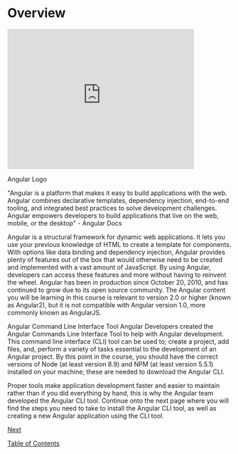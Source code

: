 # Overview

<iframe width="420" height="315" src="https://player.vimeo.com/external/255108970.hd.mp4?s=d19a8b84df142ad33bafefb212fcc234299c4174&profile_id=175" frameborder="0" allowfullscreen></iframe>

Angular Logo

"Angular is a platform that makes it easy to build applications with the web. Angular combines declarative templates, dependency injection, end-to-end tooling, and integrated best practices to solve development challenges. Angular empowers developers to build applications that live on the web, mobile, or the desktop" - Angular Docs

Angular is a structural framework for dynamic web applications. It lets you use your previous knowledge of HTML to create a template for components. With options like data binding and dependency injection, Angular provides plenty of features out of the box that would otherwise need to be created and implemented with a vast amount of JavaScript. By using Angular, developers can access these features and more without having to reinvent the wheel. Angular has been in production since October 20, 2010, and has continued to grow due to its open source community. The Angular content you will be learning in this course is relevant to version 2.0 or higher (known as Angular2), but it is not compatible with Angular version 1.0, more commonly known as AngularJS.

Angular Command Line Interface Tool
Angular Developers created the Angular Commands Line Interface Tool to help with Angular development. This command line interface (CLI) tool can be used to; create a project, add files, and, perform a variety of tasks essential to the development of an Angular project. By this point in the course, you should have the correct versions of Node (at least version 8.9) and NPM (at least version 5.5.1) installed on your machine; these are needed to download the Angular CLI.

Proper tools make application development faster and easier to maintain rather than if you did everything by hand, this is why the Angular team developed the Angular CLI tool. Continue onto the next page where you will find the steps you need to take to install the Angular CLI tool, as well as creating a new Angular application using the CLI tool.

[Next](./2.md)

[Table of Contents](./README.md)
